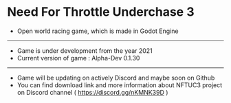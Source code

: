 # Need For Throttle Underchase 3
- Open world racing game, which is made in Godot Engine
---
- Game is under development from the year 2021
- Current version of game : Alpha-Dev 0.1.30
---
- Game will be updating on actively Discord and maybe soon on Github
- You can find download link and more information about NFTUC3 project on Discord channel ( https://discord.gg/nKMNK39D )

